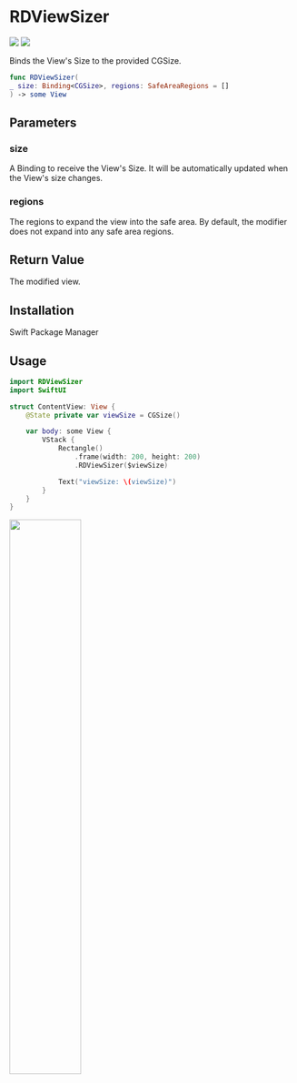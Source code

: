 # RDViewSizer

[![](https://img.shields.io/endpoint?url=https%3A%2F%2Fswiftpackageindex.com%2Fapi%2Fpackages%2FRyoDeveloper%2FRDViewSizer%2Fbadge%3Ftype%3Dswift-versions)](https://swiftpackageindex.com/RyoDeveloper/RDViewSizer)
[![](https://img.shields.io/endpoint?url=https%3A%2F%2Fswiftpackageindex.com%2Fapi%2Fpackages%2FRyoDeveloper%2FRDViewSizer%2Fbadge%3Ftype%3Dplatforms)](https://swiftpackageindex.com/RyoDeveloper/RDViewSizer)

Binds the View's Size to the provided CGSize.

```swift
func RDViewSizer(
_ size: Binding<CGSize>, regions: SafeAreaRegions = []
) -> some View
```

## Parameters

### size

A Binding to receive the View's Size.
It will be automatically updated when the View's size changes.

### regions

The regions to expand the view into the safe area. By default, the modifier does not expand into any safe area regions.

## Return Value

The modified view.

## Installation

Swift Package Manager

## Usage

``` swift
import RDViewSizer
import SwiftUI

struct ContentView: View {
    @State private var viewSize = CGSize()

    var body: some View {
        VStack {
            Rectangle()
                .frame(width: 200, height: 200)
                .RDViewSizer($viewSize)

            Text("viewSize: \(viewSize)")
        }
    }
}
```

<img src="https://github.com/user-attachments/assets/0324ea84-b2be-4416-9607-bf579e3a40f1" width="50%">
